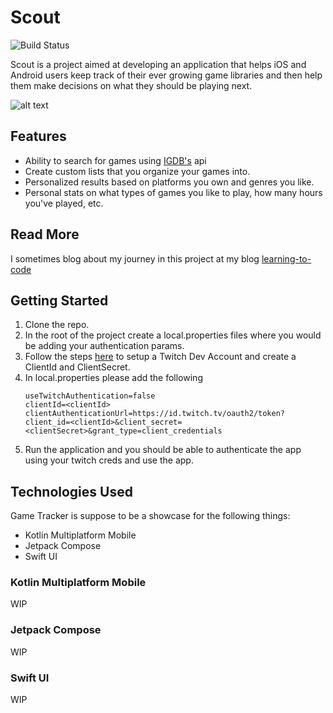 # Scout 

![Build Status](https://github.com/abhishekdewan101/GameTracker/actions/workflows/android.yml/badge.svg)


Scout is a project aimed at developing an application that helps iOS and Android users keep track of their ever growing game libraries and then help them make decisions on what they should be playing next.

![alt text](https://github.com/abhishekdewan101/GameTracker/blob/master/preview.png?raw=true)

## Features

- Ability to search for games using [IGDB's](https://api-docs.igdb.com/) api
- Create custom lists that you organize your games into.
- Personalized results based on platforms you own and genres you like.
- Personal stats on what types of games you like to play, how many hours you've played, etc.

## Read More

I sometimes blog about my journey in this project at my blog [learning-to-code](https://abhishekdewan101.github.io/learning-to-code/)

## Getting Started
1. Clone the repo.
2. In the root of the project create a local.properties files where you would be adding your authentication params.
3. Follow the steps [here](https://api-docs.igdb.com/#account-creation) to setup a Twitch Dev Account and create a ClientId and ClientSecret.
4. In local.properties please add the following
    ```
    useTwitchAuthentication=false
    clientId=<clientId>
    clientAuthenticationUrl=https://id.twitch.tv/oauth2/token?client_id=<clientId>&client_secret=<clientSecret>&grant_type=client_credentials
    ```
5. Run the application and you should be able to authenticate the app using your twitch creds and use the app.

## Technologies Used

Game Tracker is suppose to be a showcase for the following things:

- Kotlin Multiplatform Mobile
- Jetpack Compose
- Swift UI

### Kotlin Multiplatform Mobile

WIP

### Jetpack Compose

WIP

### Swift UI

WIP
